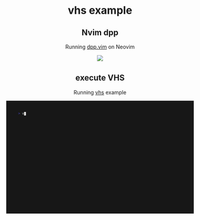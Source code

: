 <div align="center">

# vhs example

## Nvim dpp

Running [dpp.vim](https://github.com/Shougo/dpp.vim) on Neovim

![](./examples/dpp.gif)


## execute VHS 

Running [vhs](https://github.com/charmbracelet/vhs) example

![](./examples/vhs.gif)
